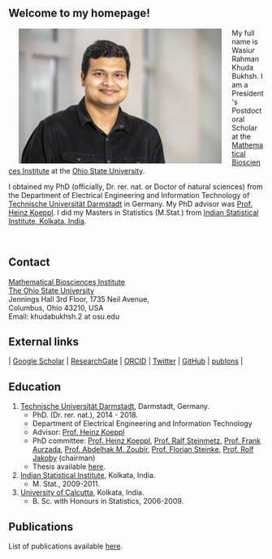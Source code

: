 <h2>Welcome to my homepage!</h2>
<div class="row">
  <div class="col">
      <img align="left" src="/image/KhudaBukhsh_OSU_2.jpg" alt="My only professional picture" width="400" hspace="20"/>
    <p float="right">My full name is Wasiur Rahman Khuda Bukhsh. I am a President's Postdoctoral Scholar at the <a href="https://mbi.osu.edu">Mathematical Biosciences Institute</a> at the <a href="https://www.osu.edu">Ohio State University</a>. 
    </p>
    <p float="right">I obtained my PhD (officially, Dr. rer. nat. or Doctor of natural sciences) from the Department of Electrical Engineering and Information Technology of <a href="https://www.tu-darmstadt.de/index.en.jsp">Technische Universität Darmstadt</a> in Germany. My PhD advisor was <a href="http://www.bcs.tu-darmstadt.de/biocomm/people_1/professor/heinzkoeppl.en.jsp">Prof. Heinz Koeppl</a>. I did my Masters in Statistics (M.Stat.) from <a href="https://www.isical.ac.in/">Indian Statistical Institute, Kolkata, India</a>. 
    </p>
  </div>
</div>


[1]: /image/KhudaBukhsh_OSU_2.jpg
<br>


## Contact
[Mathematical Biosciences Institute](https://mbi.osu.edu)    
[The Ohio State University](https://www.osu.edu)     
Jennings Hall 3rd Floor, 1735 Neil Avenue,   
Columbus, Ohio 43210, USA    
Email: khudabukhsh.2 at osu.edu

## External links
| [Google Scholar](https://scholar.google.de/citations?user=omkLnoEAAAAJ&hl=en) | [ResearchGate](https://www.researchgate.net/profile/Wasiur_R_Khudabukhsh) | [ORCID](https://orcid.org/0000-0003-1803-0470) | [Twitter](https://twitter.com/w_khudabukhsh) | [GitHub](https://github.com/wasiur) | [publons](https://publons.com/researcher/3228507/wasiur-r-khudabukhsh) |


## Education
1. [Technische Universität Darmstadt](https://www.tu-darmstadt.de/index.en.jsp), Darmstadt, Germany.
    * PhD. (Dr. rer. nat.), 2014 - 2018.
    * Department of Electrical Engineering and Information Technology 
    * Advisor: [Prof. Heinz Koeppl](http://www.bcs.tu-darmstadt.de/biocomm/people_1/professor/heinzkoeppl.en.jsp)
    * PhD committee: [Prof. Heinz Koeppl](http://www.bcs.tu-darmstadt.de/biocomm/people_1/professor/heinzkoeppl.en.jsp), [Prof. Ralf Steinmetz](https://www.kom.tu-darmstadt.de/kom-multimedia-communications-lab/people/staff/ralf-steinmetz/), [Prof. Frank Aurzada](https://www2.mathematik.tu-darmstadt.de/~aurzada/), [Prof. Abdelhak M. Zoubir](https://www.spg.tu-darmstadt.de/spg/staff_1/currentstaffmembers/zoubir.en.jsp), [Prof. Florian Steinke](http://www.floriansteinke.net/), [Prof. Rolf Jakoby](https://www.etit.tu-darmstadt.de/fachbereich/professoren/aktuelle_professorinnen_und_professoren/index~1_6738.en.jsp) (chairman) 
    * Thesis available [here](http://tuprints.ulb.tu-darmstadt.de/7588/).
2. [Indian Statistical Institute](http://www.isical.ac.in/), Kolkata, India.
    * M. Stat., 2009-2011.
3. [University of Calcutta](http://www.caluniv.ac.in/), Kolkata, India.
    * B. Sc. with Honours in Statistics, 2006-2009. 

## Publications 

List of publications available [here](https://wasiur.github.io/Publications/).
